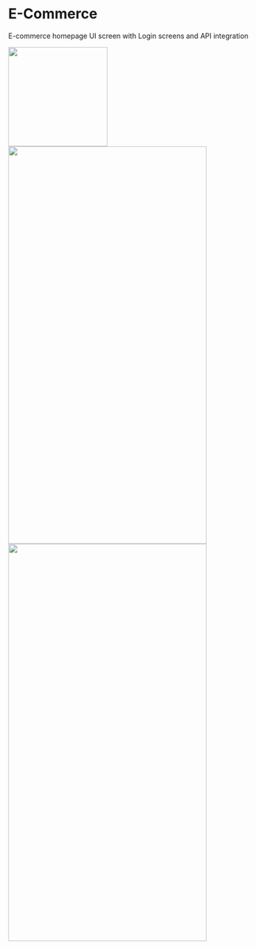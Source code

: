 # E-Commerce 

E-commerce homepage UI screen with Login screens and API integration

<img src="https://user-images.githubusercontent.com/22476073/149291556-699440e8-9776-4864-a85d-ab6bb395e3be.png" width="200">
<img src="https://user-images.githubusercontent.com/22476073/149289625-31fda511-5a80-4b48-9bf6-e97f86154f82.png" width="400" height="800">
<img src="https://user-images.githubusercontent.com/22476073/149289635-c3af1737-f684-4927-8183-331ada76f255.png" width="400" height="800">
